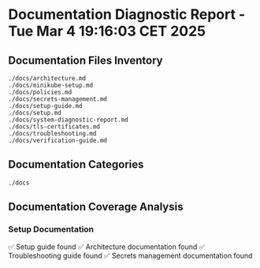 # Documentation Diagnostic Report - Tue Mar  4 19:16:03 CET 2025

## Documentation Files Inventory
```
./docs/architecture.md
./docs/minikube-setup.md
./docs/policies.md
./docs/secrets-management.md
./docs/setup-guide.md
./docs/setup.md
./docs/system-diagnostic-report.md
./docs/tls-certificates.md
./docs/troubleshooting.md
./docs/verification-guide.md
```

## Documentation Categories
```
./docs
```

## Documentation Coverage Analysis

### Setup Documentation
✅ Setup guide found
✅ Architecture documentation found
✅ Troubleshooting guide found
✅ Secrets management documentation found
